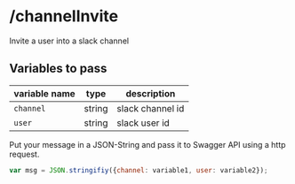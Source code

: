 # /channelInvite

Invite a user into a slack channel

## Variables to pass

| variable name  | type | description |
| ------------- | ------------- | ------------- | 
| `channel` | string  | slack channel id |
| `user` | string | slack user id |

Put your message in a JSON-String and pass it to Swagger API using a http request.

```javascript
var msg = JSON.stringifiy({channel: variable1, user: variable2});
```


